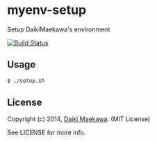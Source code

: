 # myenv-setup

Setup DaikiMaekawa's environment

[![Build Status](https://travis-ci.org/DaikiMaekawa/myenv-setup.svg?branch=master)](https://travis-ci.org/DaikiMaekawa/myenv-setup)
## Usage

```sh
$ ./setup.sh
```

## License

Copyright (c) 2014, [Daiki Maekawa](http://daikimaekawa.strikingly.com/). (MIT License)

See LICENSE for more info.

